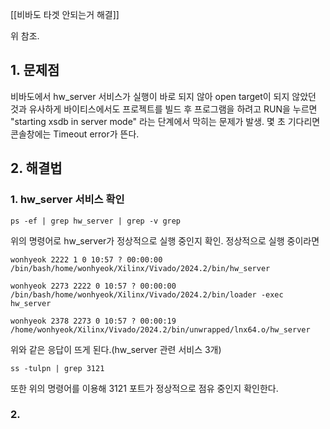 
[[비바도 타겟 안되는거 해결]]

위 참조.


## 1. 문제점

비바도에서 hw_server 서비스가 실행이 바로 되지 않아 open target이 되지 않았던 것과 유사하게 바이티스에서도 프로젝트를 빌드 후 프로그램을 하려고 RUN을 누르면 
"starting xsdb in server mode" 라는 단계에서 막히는 문제가 발생.
몇 초 기다리면 콘솔창에는 Timeout error가 뜬다.


## 2. 해결법

### 1. hw_server 서비스 확인
```shell
ps -ef | grep hw_server | grep -v grep
```
위의 명령어로 hw_server가 정상적으로 실행 중인지 확인.
정상적으로 실행 중이라면 

```shell
wonhyeok 2222 1 0 10:57 ? 00:00:00 /bin/bash/home/wonhyeok/Xilinx/Vivado/2024.2/bin/hw_server
 
wonhyeok 2273 2222 0 10:57 ? 00:00:00 /bin/bash/home/wonhyeok/Xilinx/Vivado/2024.2/bin/loader -exec hw_server
  
wonhyeok 2378 2273 0 10:57 ? 00:00:19 /home/wonhyeok/Xilinx/Vivado/2024.2/bin/unwrapped/lnx64.o/hw_server
```
위와 같은 응답이 뜨게 된다.(hw_server 관련 서비스 3개)

```shell
ss -tulpn | grep 3121
```
또한 위의 명령어를 이용해 3121 포트가 정상적으로 점유 중인지 확인한다.
### 2. 

